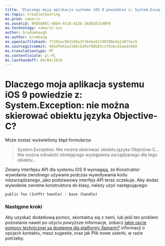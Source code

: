 ```yaml
---
title: 'Dlaczego moja aplikacja systemu iOS 9 powiedzie z: System.Exception: nie można skierować obiektu języka Objective-C?'
ms.topic: troubleshooting
ms.prod: xamarin
ms.assetid: 8805ABEC-48D4-4CCB-A226-3A5B2ECE4BF0
ms.technology: xamarin-ios
author: bradumbaugh
ms.author: brumbaug
ms.openlocfilehash: f7382ac963249a3f3646a917d8700e3a12873ec9
ms.sourcegitcommit: 945df041e2180cb20af08b83cc703ecd1aedc6b0
ms.translationtype: MT
ms.contentlocale: pl-PL
ms.lasthandoff: 04/04/2018
---
```

# <a name="why-does-my-ios-9-app-fail-with-systemexception-failed-to-marshal-the-objective-c-object"></a>Dlaczego moja aplikacja systemu iOS 9 powiedzie z: System.Exception: nie można skierować obiektu języka Objective-C?

Może zostać wyświetlony błąd formularza:

> System.Exception: Nie można skierować obiektu języka Objective-C... Nie można odnaleźć istniejącego wystąpienia zarządzanego dla tego obiektu...

Zmiany interfejsu API dla systemu iOS 9 wymagają, że Konstruktor wywołania zwrotnego używane podczas wywoływania kodu niezarządzanego, jako podstawowy interfejs API teraz oczekuje. Aby dodać wywołanie zwrotne konstruktora do klasy, należy użyć następującego: 

`public foo (IntPtr handle) : base (handle) ` 

### <a name="next-steps"></a>Następne kroki

Aby uzyskać dodatkową pomoc, skontaktuj się z nami, lub jeśli ten problem pozostanie nawet po użyciu powyższe informacje, zobacz [jakie opcje pomocy technicznej są dostępne dla platformy Xamarin?](~/cross-platform/troubleshooting/support-options.md) informacji o opcjach kontaktu, masz sugestie, oraz jak Plik nowe usterki, w razie potrzeby. 
